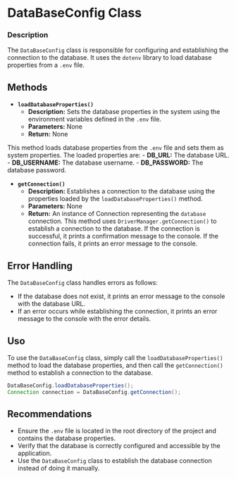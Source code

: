 # DataBaseConfig Class

### Description
The `DataBaseConfig` class is responsible for configuring and establishing the connection to the database. It uses the `dotenv` library to load database properties from a `.env` file.

## Methods

- **`loadDatabaseProperties()`**
  - **Description:** Sets the database properties in the system using the environment variables defined in the `.env` file.
  - **Parameters:** None
  - **Return:** None

This method loads database properties from the `.env` file and sets them as system properties. The loaded properties are:
    - **DB_URL:** The database URL.
    - **DB_USERNAME:** The database username.
    - **DB_PASSWORD:** The database password.

- **`getConnection()`**
  - **Description:** Establishes a connection to the database using the properties loaded by the `loadDatabaseProperties()` method.
  - **Parameters:** None
  - **Return:** An instance of Connection representing the `database` connection.
    This method uses `DriverManager.getConnection()` to establish a connection to the database. If the connection is successful, it prints a confirmation message to the console. If the connection fails, it prints an error message to the console.

## Error Handling

The `DataBaseConfig` class handles errors as follows:

* If the database does not exist, it prints an error message to the console with the database URL.
* If an error occurs while establishing the connection, it prints an error message to the console with the error details.

## Uso
To use the `DataBaseConfig` class, simply call the `loadDatabaseProperties()` method to load the database properties, and then call the `getConnection()` method to establish a connection to the database.

```java
DataBaseConfig.loadDatabaseProperties();
Connection connection = DataBaseConfig.getConnection();
```

## **Recommendations**

* Ensure the `.env` file is located in the root directory of the project and contains the database properties.
* Verify that the database is correctly configured and accessible by the application.
* Use the `DataBaseConfig` class to establish the database connection instead of doing it manually.